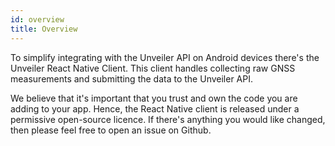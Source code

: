 ```yaml
---
id: overview
title: Overview
---
```


To simplify integrating with the Unveiler API on Android devices there's the Unveiler React Native Client.
This client handles collecting raw GNSS measurements and submitting the data to the Unveiler API.

We believe that it's important that you trust and own the code you are adding to your app.
Hence, the React Native client is released under a permissive open-source licence.
If there's anything you would like changed, then please feel free to open an issue on Github.

[rn-client-github]: https://github.com/unveiler-io/react-native-client
